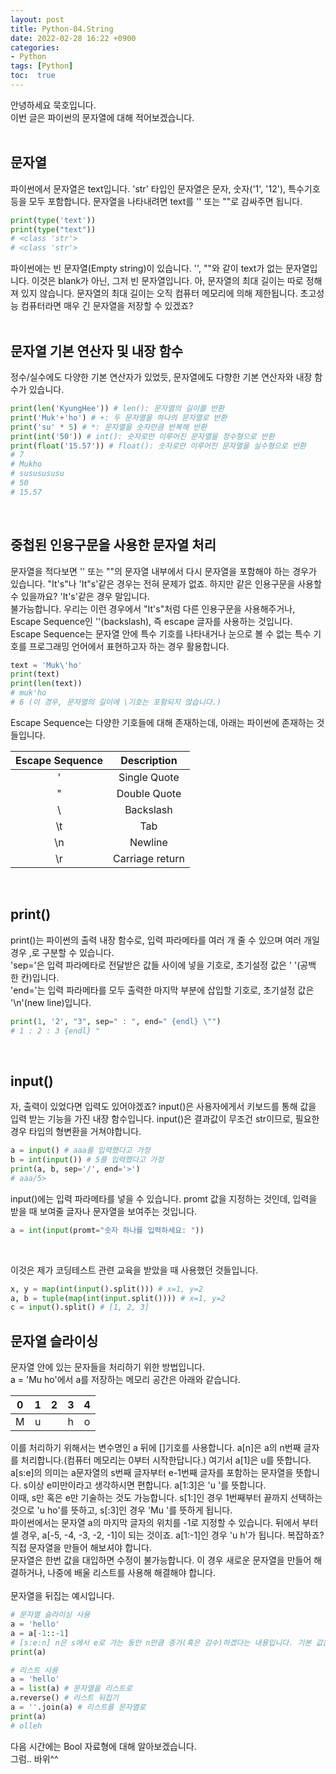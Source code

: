 ```yaml
---
layout: post
title: Python-04.String
date: 2022-02-28 16:22 +0900
categories:
- Python
tags: [Python]
toc:  true
---
```


안녕하세요 묵호입니다.<br>
이번 글은 파이썬의 문자열에 대해 적어보겠습니다.<br><br>

## 문자열<br>
파이썬에서 문자열은 text입니다. 'str' 타입인 문자열은 문자, 숫자('1', '12'), 특수기호 등을 모두 포함합니다. 문자열을 나타내려면 text를 '' 또는 ""로 감싸주면 됩니다.
```python
print(type('text'))
print(type("text"))
# <class 'str'>
# <class 'str'>
```
파이썬에는 빈 문자열(Empty string)이 있습니다. '', ""와 같이 text가 없는 문자열입니다. 이것은 blank가 아닌, 그저 빈 문자열입니다. 아, 문자열의 최대 길이는 따로 정해져 있지 않습니다. 문자열의 최대 길이는 오직 컴퓨터 메모리에 의해 제한됩니다. 초고성능 컴퓨터라면 매우 긴 문자열을 저장할 수 있겠죠?<br><br>

## 문자열 기본 연산자 및 내장 함수
정수/실수에도 다양한 기본 연산자가 있었듯, 문자열에도 다향한 기본 연산자와 내장 함수가 있습니다.<br>
```python
print(len('KyungHee')) # len(): 문자열의 길이를 반환
print('Muk'+'ho') # +: 두 문자열을 하나의 문자열로 반환
print('su' * 5) # *: 문자열을 숫자만큼 반복해 반환
print(int('50')) # int(): 숫자로만 이루어진 문자열을 정수형으로 반환
print(float('15.57')) # float(): 숫자로만 이루어진 문자열을 실수형으로 반환
# 7
# Mukho
# sususususu
# 50
# 15.57
```
<br>

## 중첩된 인용구문을 사용한 문자열 처리<br>
문자열을 적다보면 '' 또는 ""의 문자열 내부에서 다시 문자열을 포함해야 하는 경우가 있습니다. "It's"나 'It"s'같은 경우는 전혀 문제가 없죠. 하지만 같은 인용구문을 사용할 수 있을까요? 'It's'같은 경우 말입니다.<br>
불가능합니다. 우리는 이런 경우에서 "It's"처럼 다른 인용구문을 사용해주거나, Escape Sequence인 '\'(backslash), 즉 escape 글자를 사용하는 것입니다. Escape Sequence는 문자열 안에 특수 기호를 나타내거나 눈으로 볼 수 없는 특수 기호를 프로그래밍 언어에서 표현하고자 하는 경우 활용합니다.
```python
text = 'Muk\'ho'
print(text)
print(len(text))
# muk'ho
# 6 (이 경우, 문자열의 길이에 \기호는 포함되지 않습니다.)
```
Escape Sequence는 다양한 기호들에 대해 존재하는데, 아래는 파이썬에 존재하는 것들입니다.

| Escape Sequence | Description |
| :---: | :---: |
| ' | Single Quote |
| " | Double Quote |
| \ | Backslash |
| \t | Tab |
| \n | Newline |
| \r | Carriage return |

<br>

## print()
print()는 파이썬의 출력 내장 함수로, 입력 파라메타를 여러 개 줄 수 있으며 여러 개일 경우 ,로 구분할 수 있습니다.<br>
'sep='은 입력 파라메타로 전달받은 값들 사이에 넣을 기호로, 초기설정 값은 ' '(공백 한 칸)입니다.<br>
'end='는 입력 파라메타를 모두 출력한 마지막 부분에 삽입할 기호로, 초기설정 값은 '\n'(new line)입니다.<br>
```python
print(1, '2', "3", sep=" : ", end=" {endl} \"")
# 1 : 2 : 3 {endl} "
```
<br>

## input()
자, 출력이 있었다면 입력도 있어야겠죠? input()은 사용자에게서 키보드를 통해 값을 입력 받는 기능을 가진 내장 함수입니다. input()은 결과값이 무조건 str이므로, 필요한 경우 타입의 형변환을 거쳐야합니다.
```python
a = input() # aaa를 입력했다고 가정
b = int(input()) # 5를 입력했다고 가정
print(a, b, sep='/', end='>')
# aaa/5>
```
input()에는 입력 파라메타를 넣을 수 있습니다. promt 값을 지정하는 것인데, 입력을 받을 때 보여줄 글자나 문자열을 보여주는 것입니다.
```python
a = int(input(promt="숫자 하나를 입력하세요: "))
```
<br>

이것은 제가 코딩테스트 관련 교육을 받았을 때 사용했던 것들입니다.
```python
x, y = map(int(input().split())) # x=1, y=2
a, b = tuple(map(int(input.split()))) # x=1, y=2
c = input().split() # [1, 2, 3]
```

## 문자열 슬라이싱<br>
문자열 안에 있는 문자들을 처리하기 위한 방법입니다.<br>
a = 'Mu ho'에서 a를 저장하는 메모리 공간은 아래와 같습니다.

| 0 | 1 | 2 | 3 | 4 |
| :---: | :---: | :---: | :---: | :---: |
| M | u |  | h | o |

이를 처리하기 위해서는 변수명인 a 뒤에 []기호를 사용합니다. a[n]은 a의 n번째 글자를 처리합니다.(컴퓨터 메모리는 0부터 시작한답니다.) 여기서 a[1]은 u를 뜻합니다.<br>
a[s:e]의 의미는 a문자열의 s번째 글자부터 e-1번째 글자를 포함하는 문자열을 뜻합니다. s이상 e미만이라고 생각하시면 편합니다. a[1:3]은 'u '를 뜻합니다.<br>
이때, s만 혹은 e만 기술하는 것도 가능합니다. s[1:]인 경우 1번째부터 끝까지 선택하는 것으로 'u ho'를 뜻하고, s[:3]인 경우 'Mu '를 뜻하게 됩니다.<br>
파이썬에서는 문자열 a의 마지막 글자의 위치를 -1로 지정할 수 있습니다. 뒤에서 부터 셀 경우, a[-5, -4, -3, -2, -1]이 되는 것이죠. a[1:-1]인 경우 'u h'가 됩니다. 복잡하죠? 직접 문자열을 만들어 해보셔야 합니다.<br>
문자열은 한번 값을 대입하면 수정이 불가능합니다. 이 경우 새로운 문자열을 만들어 해결하거나, 나중에 배울 리스트를 사용해 해결해야 합니다.<br><br>
문자열을 뒤집는 예시입니다.
```python
# 문자열 슬라이싱 사용
a = 'hello'
a = a[-1::-1]
# [s:e:n] n은 s에서 e로 가는 동안 n만큼 증가(혹은 감수)하겠다는 내용입니다. 기본 값은 1입니다.
print(a)
```
```python
# 리스트 사용
a = 'hello'
a = list(a) # 문자열을 리스트로
a.reverse() # 리스트 뒤집기
a = ''.join(a) # 리스트를 문자열로
print(a)
# olleh
```

다음 시간에는 Bool 자료형에 대해 알아보겠습니다.<br>
그럼.. 바위^^<br>